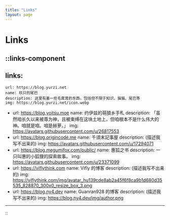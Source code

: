 ```yaml
---
title: "Links"
layout: page
---
```


# Links

::links-component
---
links:
  -
    url: https://blog.yurzi.net
    name: 玖只的尾巴
    description: 这里有着一些毛茸茸的东西，包括但不限于知识、猫猫、尾巴等
    img: https://blog.yurzi.net/icon.webp
  -
    url: https://blog.yoitsu.moe
    name: 约伊兹的萌狼乡手札
    description: 「虽然咱长久以来被尊为神，且被束缚在这块土地上，但咱根本不是什么伟大的神。咱就是咱。咱是赫萝。」
    img: https://avatars.githubusercontent.com/u/26817553
  -
    url: https://blog.origincode.me
    name: 千須末記事屋
    description: (描述我写不出来的)
    img: https://avatars.githubusercontent.com/u/17294071
  -
    url: https://blog.megumifox.com/public/
    name: 惠狐之书
    description: 一只叫惠的小狐狸的探索故事。
    img: https://avatars.githubusercontent.com/u/23371099
  -
    url: https://viflythink.com
    name: Vifly 的博客
    description: (描述我写不出来的)
    img: https://viflythink.com/img/avatar_hu139cde8ab2a45f6f8ca9b1d680d35535_828870_300x0_resize_box_3.png
  -
    url: https://blog.ny4.dev
    name: Guanran928 的博客
    description: (描述我写不出来的)
    img: https://blog.ny4.dev/img/author.png
---
::
